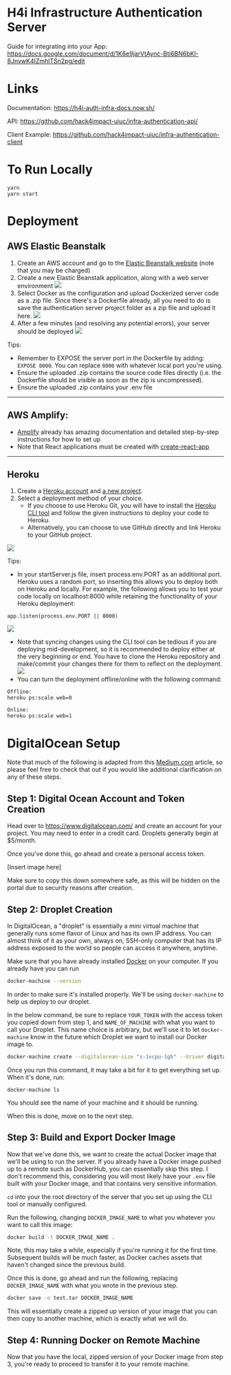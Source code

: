 # H4i Infrastructure Authentication Server

Guide for integrating into your App: https://docs.google.com/document/d/1K6e9jarVtAync-Bti6BN6bKI-8JnvwK4IZmhlTSn2pg/edit

# Links

Documentation: https://h4i-auth-infra-docs.now.sh/

API: https://github.com/hack4impact-uiuc/infra-authentication-api/

Client Example: https://github.com/hack4impact-uiuc/infra-authentication-client

# To Run Locally

```
yarn
yarn start
```

# Deployment

## AWS Elastic Beanstalk

1. Create an AWS account and go to the [Elastic Beanstalk website](https://console.aws.amazon.com/elasticbeanstalk/home) (note that you may be charged)
2. Create a new Elastic Beanstalk application, along with a web server environment
   ![](./docs/src/images/eb1.png)
3. Select Docker as the configuration and upload Dockerized server code as a .zip file. Since there's a Dockerfile already, all you need to do is save the authentication server project folder as a zip file and upload it here.
   ![](./docs/src/images/eb2.png)
4. After a few minutes (and resolving any potential errors), your server should be deployed
   ![](./docs/src/images/eb3.png)

Tips:

- Remember to EXPOSE the server port in the Dockerfile by adding: `EXPOSE 8000`. You can replace `8000` with whatever local port you're using.
- Ensure the uploaded .zip contains the source code files directly (i.e. the Dockerfile should be visible as soon as the zip is uncompressed).
- Ensure the uploaded .zip contains your .env file

---

## AWS Amplify:

- [Amplify](https://aws-amplify.github.io/docs/) already has amazing documentation and detailed step-by-step instructions for how to set up
- Note that React applications must be created with [create-react-app](https://github.com/facebook/create-react-app)

---

## Heroku

1. Create a [Heroku account](https://www.heroku.com/) and [a new project](https://dashboard.heroku.com/apps).
2. Select a deployment method of your choice.
   - If you choose to use Heroku Git, you will have to install the [Heroku CLI tool](https://devcenter.heroku.com/articles/heroku-cli) and follow the given instructions to deploy your code to Heroku.
   - Alternatively, you can choose to use GitHub directly and link Heroku to your GitHub project.

![](./docs/src/images/h1.png)

Tips:

- In your startServer.js file, insert process.env.PORT as an additional port. Heroku uses a random port, so inserting this allows you to deploy both on Heroku and locally. For example, the following allows you to test your code locally on localhost:8000 while retaining the functionality of your Heroku deployment:

```
app.listen(process.env.PORT || 8000)
```

![](./docs/src/images/h3.png)

- Note that syncing changes using the CLI tool can be tedious if you are deploying mid-development, so it is recommended to deploy either at the very beginning or end. You have to clone the Heroku repository and make/commit your changes there for them to reflect on the deployment.
  ![](./docs/src/images/h2.png)
- You can turn the deployment offline/online with the following command:

```
Offline:
heroku ps:scale web=0

Online:
heroku ps:scale web=1
```

# DigitalOcean Setup

Note that much of the following is adapted from this [Medium.com](https://blog.machinebox.io/deploy-machine-box-in-digital-ocean-385265fbeafd) article, so please feel free to check that out if you would like additional clarification on any of these steps.

## Step 1: Digital Ocean Account and Token Creation

Head over to https://www.digitalocean.com/ and create an account for your project. You may need to enter in a credit card. Droplets generally begin at \$5/month.

Once you've done this, go ahead and create a personal access token.

[Insert image here]

Make sure to copy this down somewhere safe, as this will be hidden on the portal due to security reasons after creation.

## Step 2: Droplet Creation

In DigitalOcean, a "droplet" is essentially a mini virtual machine that generally runs some flavor of Linux and has its own IP address. You can almost think of it as your own, always on, SSH-only computer that has its IP address exposed to the world so people can access it anywhere, anytime.

Make sure that you have already installed [Docker](https://docs.docker.com/install/) on your computer. If you already have you can run

```bash
docker-machine --version
```

In order to make sure it's installed properly. We'll be using `docker-machine` to help us deploy to our droplet.

In the below command, be sure to replace `YOUR_TOKEN` with the access token you copied down from step 1, and `NAME_OF_MACHINE` with what you want to call your Droplet. This name choice is arbitrary, but we'll use it to let `docker-machine` know in the future which Droplet we want to install our Docker image to.

```bash
docker-machine create --digitalocean-size "s-1vcpu-1gb" --driver digitalocean --digitalocean-access-token YOUR_TOKEN NAME_OF_MACHINE
```

Once you run this command, it may take a bit for it to get everything set up. When it's done, run:

```
docker-machine ls
```

You should see the name of your machine and it should be running.

When this is done, move on to the next step.

## Step 3: Build and Export Docker Image

Now that we've done this, we want to create the actual Docker image that we'll be using to run the server. If you already have a Docker image pushed up to a remote such as DockerHub, you can essentially skip this step. I don't recommend this, considering you will most likely have your `.env` file built with your Docker image, and that contains very sensitive information.

`cd` into your the root directory of the server that you set up using the CLI tool or manually configured.

Run the following, changing `DOCKER_IMAGE_NAME` to what you whatever you want to call this image:

```bash
docker build -t DOCKER_IMAGE_NAME .
```

Note, this may take a while, especially if you're running it for the first time. Subsequent builds will be much faster, as Docker caches assets that haven't changed since the previous build.

Once this is done, go ahead and run the following, replacing `DOCKER_IMAGE_NAME` with what you wrote in the previous step.

```bash
docker save -o test.tar DOCKER_IMAGE_NAME
```

This will essentially create a zipped up version of your image that you can then copy to another machine, which is exactly what we will do.

## Step 4: Running Docker on Remote Machine

Now that you have the local, zipped version of your Docker image from step 3, you're ready to proceed to transfer it to your remote machine.
